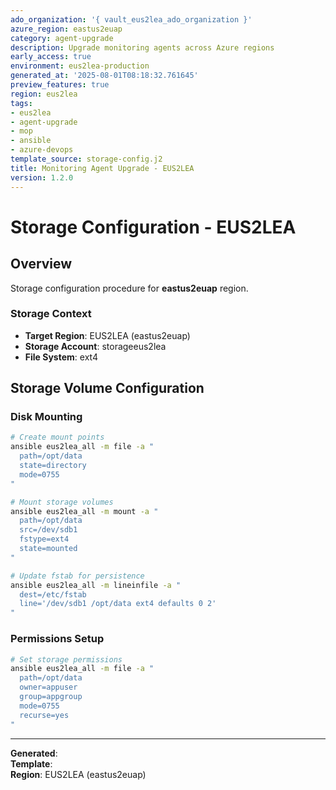 ```yaml
---
ado_organization: '{ vault_eus2lea_ado_organization }'
azure_region: eastus2euap
category: agent-upgrade
description: Upgrade monitoring agents across Azure regions
early_access: true
environment: eus2lea-production
generated_at: '2025-08-01T08:18:32.761645'
preview_features: true
region: eus2lea
tags:
- eus2lea
- agent-upgrade
- mop
- ansible
- azure-devops
template_source: storage-config.j2
title: Monitoring Agent Upgrade - EUS2LEA
version: 1.2.0
---
```



# Storage Configuration - EUS2LEA

## Overview

Storage configuration procedure for **eastus2euap** region.

### Storage Context

- **Target Region**: EUS2LEA (eastus2euap)
- **Storage Account**: storageeus2lea
- **File System**: ext4

## Storage Volume Configuration

### Disk Mounting
```bash
# Create mount points
ansible eus2lea_all -m file -a "
  path=/opt/data
  state=directory
  mode=0755
"

# Mount storage volumes
ansible eus2lea_all -m mount -a "
  path=/opt/data
  src=/dev/sdb1
  fstype=ext4
  state=mounted
"

# Update fstab for persistence
ansible eus2lea_all -m lineinfile -a "
  dest=/etc/fstab
  line='/dev/sdb1 /opt/data ext4 defaults 0 2'
"
```

### Permissions Setup
```bash
# Set storage permissions
ansible eus2lea_all -m file -a "
  path=/opt/data
  owner=appuser
  group=appgroup
  mode=0755
  recurse=yes
"
```

---

**Generated**:   
**Template**:   
**Region**: EUS2LEA (eastus2euap)